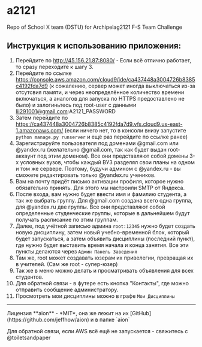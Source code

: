 # a2121
Repo of School X team (DSTU) for Archipelag2121 F-S Team Challenge

## Инструкция к использованию приложения:
 1. Перейдите по http://45.156.21.87:8080/ - Если всё отлично работает, то сразу переходите к шагу 3.
 2. Перейдите по ссылке https://console.aws.amazon.com/cloud9/ide/ca437448a3004726b8385c4192fda7d9 (к сожалению, сервер может иногда выключаться из-за отсутсвия памяти, и через неопределённое количество времени включаться, а аналогов для запуска по HTTPS предоставлено не было) и залогиньтесь под root-user с данными lii291001@gmail.com:A2121_PASSWORD
 3. Затем перейдите по https://ca437448a3004726b8385c4192fda7d9.vfs.cloud9.us-east-1.amazonaws.com/ (если ничего нет, то в консоли внизу запустите `python manage.py runserver` и ещё раз перейдите по ссылке ранее)
 4. Зарегистрируйте пользователя под доменами @gmail.com или @yandex.ru (желательно @gmail.com, так как будет выдан root-аккаунт под этим доменом). Все они представляют собой домены 3-х условных вузов, чтобы каждый ВУЗ разделял свои планы на одном и том же сервере. Поэтому, будучи админом с @yandex.ru - вы сможете редактировать только @yandex.ru учеников.
 5. Вам на почту придёт письмо активации профиля, которое нужно обязательно принять. Для этого мы настроили SMTP от Яндекса.
 6. После входа, вам нужно будет ввести имя и фамилию студента, а так же выбрать группу. Для @gmail.com создана всего одна группа, для @yandex.ru две группы. Все они представляют собой определенные студенческие группы, которые в дальнейшем будут получать расписание по этим группам.
 7. Далее, под учётной записью админа `root:12345` нужно будет создать новую дисциплину, затем новый учебно-временной блок, который будет запускаться, а затем объявить дисциплины (последний пункт), где нужно будет выставить время начала и конца занятия. Все эти пункты делаются через `Админ Панель Заведения`
 8. Там же, root может создавать юзерам их привелегии, превращая их в учителей. (Сам же root - супер-юзер)
 9. Так же в меню можно делать и просматривать объявления для всех студентов.
 10. Для обратной связи - в футере есть кнопка "Контакты", где можно отправить сообщение администратору.
 11. Просмотреть мои дисциплины можно в графе `Мои Дисциплины`
<hr>
Лицензия **aion** - *MIT*, она же лежит на их [GitHub](https://github.com/jeffhow/aion) и в папке `aion` 

Для обратной связи, если AWS всё ещё не запускается - свяжитесь с @toiletsandpaper
